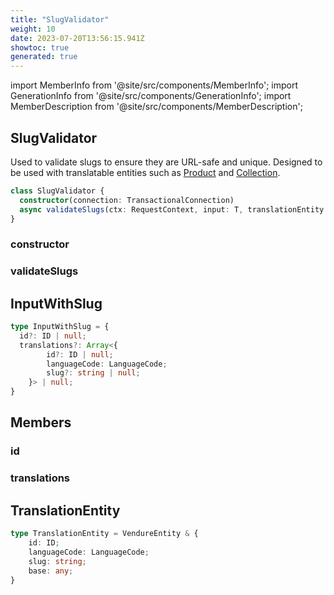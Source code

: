 ```yaml
---
title: "SlugValidator"
weight: 10
date: 2023-07-20T13:56:15.941Z
showtoc: true
generated: true
---
```

<!-- This file was generated from the Vendure source. Do not modify. Instead, re-run the "docs:build" script -->
import MemberInfo from '@site/src/components/MemberInfo';
import GenerationInfo from '@site/src/components/GenerationInfo';
import MemberDescription from '@site/src/components/MemberDescription';


## SlugValidator

<GenerationInfo sourceFile="packages/core/src/service/helpers/slug-validator/slug-validator.ts" sourceLine="44" packageName="@vendure/core" />

Used to validate slugs to ensure they are URL-safe and unique. Designed to be used with translatable
entities such as <a href='/typescript-api/entities/product#product'>Product</a> and <a href='/typescript-api/entities/collection#collection'>Collection</a>.

```ts title="Signature"
class SlugValidator {
  constructor(connection: TransactionalConnection)
  async validateSlugs(ctx: RequestContext, input: T, translationEntity: Type<E>) => Promise<T>;
}
```

### constructor

<MemberInfo kind="method" type="(connection: <a href='/typescript-api/data-access/transactional-connection#transactionalconnection'>TransactionalConnection</a>) => SlugValidator"   />


### validateSlugs

<MemberInfo kind="method" type="(ctx: <a href='/typescript-api/request/request-context#requestcontext'>RequestContext</a>, input: T, translationEntity: Type&#60;E&#62;) => Promise&#60;T&#62;"   />




## InputWithSlug

<GenerationInfo sourceFile="packages/core/src/service/helpers/slug-validator/slug-validator.ts" sourceLine="16" packageName="@vendure/core" />



```ts title="Signature"
type InputWithSlug = {
  id?: ID | null;
  translations?: Array<{
        id?: ID | null;
        languageCode: LanguageCode;
        slug?: string | null;
    }> | null;
}
```
## Members


### id

<MemberInfo kind="property" type="<a href='/typescript-api/common/id#id'>ID</a> | null"   />


### translations

<MemberInfo kind="property" type="Array&#60;{         id?: <a href='/typescript-api/common/id#id'>ID</a> | null;         languageCode: <a href='/typescript-api/common/language-code#languagecode'>LanguageCode</a>;         slug?: string | null;     }&#62; | null"   />




## TranslationEntity

<GenerationInfo sourceFile="packages/core/src/service/helpers/slug-validator/slug-validator.ts" sourceLine="29" packageName="@vendure/core" />



```ts title="Signature"
type TranslationEntity = VendureEntity & {
    id: ID;
    languageCode: LanguageCode;
    slug: string;
    base: any;
}
```
